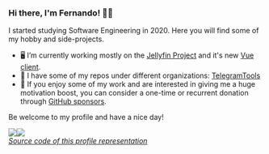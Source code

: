 ### Hi there, I'm Fernando! 👋😊

I started studying Software Engineering in 2020. Here you will find some of my hobby and side-projects.

- 🖥 I’m currently working mostly on the [Jellyfin Project](https://github.com/jellyfin) and it's new [Vue client](https://github.com/jellyfin/jellyfin-vue).
- 🌱 I have some of my repos under different organizations: [TelegramTools](https://github.com/TelegramTools)
- 🌠 If you enjoy some of my work and are interested in giving me a huge motivation boost,
you can consider a one-time or recurrent donation through [GitHub sponsors](https://github.com/sponsors/ferferga).

Be welcome to my profile and have a nice day!

<div style="display: flex">
    <img src="https://github.com/ferferga/ferferga/blob/main/generated/overview.svg" />
    <img src="https://github.com/ferferga/ferferga/blob/main/generated/languages.svg" />
</div>

<a href="https://github.com/jstrieb/github-stats">
    <i>Source code of this profile representation</i>
</a>
